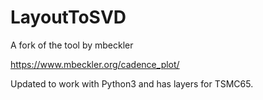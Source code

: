 # LayoutToSVD

A fork of the tool by mbeckler

https://www.mbeckler.org/cadence_plot/

Updated to work with Python3 and has layers for TSMC65.